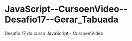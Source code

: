 # JavaScript--CursoenVideo--Desafio17--Gerar_Tabuada
 Desafio 17 do curso JavaScript - CursoemVideo
